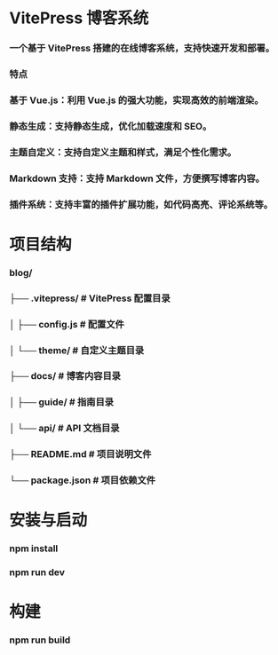 # VitePress 博客系统
### 一个基于 VitePress 搭建的在线博客系统，支持快速开发和部署。
### 特点
### 基于 Vue.js：利用 Vue.js 的强大功能，实现高效的前端渲染。
### 静态生成：支持静态生成，优化加载速度和 SEO。
### 主题自定义：支持自定义主题和样式，满足个性化需求。
### Markdown 支持：支持 Markdown 文件，方便撰写博客内容。
### 插件系统：支持丰富的插件扩展功能，如代码高亮、评论系统等。
# 项目结构
### blog/
### ├── .vitepress/            # VitePress 配置目录
### │   ├── config.js          # 配置文件
### │   └── theme/             # 自定义主题目录
### ├── docs/                  # 博客内容目录
### │   ├── guide/             # 指南目录
### │   └── api/               # API 文档目录
### ├── README.md              # 项目说明文件
### └── package.json           # 项目依赖文件
# 安装与启动
### npm install
### npm run dev
# 构建
### npm run build
